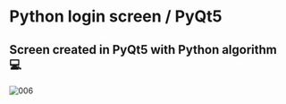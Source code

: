 # Python login screen / PyQt5
## Screen created in PyQt5 with Python algorithm :computer:


![006](https://user-images.githubusercontent.com/76967004/105396811-10b4bb00-5bff-11eb-8c14-1ae3372f97dc.jpg)
